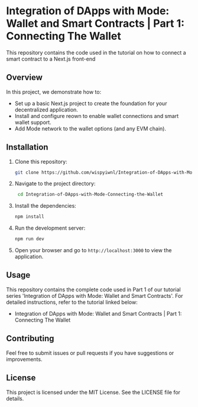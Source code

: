 # Integration of DApps with Mode: Wallet and Smart Contracts | Part 1: Connecting The Wallet 

This repository contains the code used in the tutorial on how to connect a smart contract to a Next.js front-end

## Overview

In this project, we demonstrate how to:
- Set up a basic Next.js project to create the foundation for your decentralized application.
- Install and configure reown to enable wallet connections and smart wallet support.
- Add Mode network to the wallet options (and any EVM chain).

## Installation

1. Clone this repository:
   ```bash
   git clone https://github.com/wispyiwnl/Integration-of-DApps-with-Mode-Connecting-the-Wallet.git
2. Navigate to the project directory:
	```bash
	 cd Integration-of-DApps-with-Mode-Connecting-the-Wallet
3. Install the dependencies:
	```bash
	npm install
4. Run the development server:
	```bash
	npm run dev
5.  Open your browser and go to `http://localhost:3000` to view the application.

## Usage

This repository contains the complete code used in Part 1 of our tutorial series 'Integration of DApps with Mode: Wallet and Smart Contracts'. For detailed instructions, refer to the tutorial linked below:

 - Integration of DApps with Mode: Wallet and Smart Contracts | Part 1: Connecting The Wallet 

## Contributing

Feel free to submit issues or pull requests if you have suggestions or improvements.

## License

This project is licensed under the MIT License. See the LICENSE file for details.
